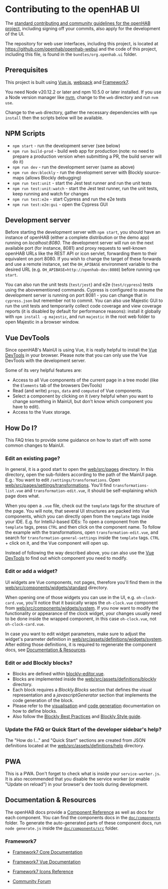 # Contributing to the openHAB UI

The [standard contributing and community guidelines for the openHAB project](https://github.com/openhab/openhab-core/blob/main/CONTRIBUTING.md), including signing off your commits, also apply for the development of the UI.

The repository for web user interfaces, including this project, is located at <https://github.com/openhab/openhab-webui> and the code of this project, including this file, is found in the `bundles/org.openhab.ui` folder.

## Prerequisites

This project is built using [Vue.js](https://vuejs.org/), [webpack](https://webpack.js.org/) and [Framework7](https://framework7.io).

You need Node v20.12.2 or later and npm 10.5.0 or later installed.
If you use a Node version manager like [nvm](https://github.com/nvm-sh/nvm), change to the `web` directory and run `nvm use`.

Change to the `web` directory, gather the necessary dependencies with `npm install` then the scripts below will be available.

## NPM Scripts

* `npm start` - run the development server (see below)
* `npm run build-prod` - build web app for production (note: no need to prepare a production version when submitting a PR, the build server will do it)
* `npm run dev` - run the development server (same as above)
* `npm run dev:blockly` - run the development server with Blockly source-maps (allows Blockly debugging)
* `npm run test:unit` - start the Jest test runner and run the unit tests
* `npm run test:unit:watch` - start the Jest test runner, run the unit tests, keep running and watch for changes
* `npm run test:e2e` - start Cypress and run the e2e tests
* `npm run test:e2e:gui` - open the Cypress GUI

## Development server

Before starting the development server with `npm start`, you should have an instance of openHAB (either a complete distribution or the demo app) running on _localhost:8080_.
The development server will run on the next available port (for instance, 8081) and proxy requests to well-known openHAB URLs like the REST API or icon servlet, forwarding them to their equivalent on port 8080.
If you wish to change the target of these forwards and use a remote instance, set the `OH_APIBASE` environment variable to the desired URL (e.g. `OH_APIBASE=http://openhab-dev:8080`) before running `npm start`.

You can also run the unit tests (`test/jest`) and e2e (`test/cypress`) tests using the abovementioned commands.
Cypress is configured to assume the development server is running on port 8081 - you can change that in `cypress.json` but remember not to commit.
You can also use Majestic GUI to run the unit tests and temporarily collect code coverage and view coverage reports (it is disabled by default for performance reasons): install it globally with `npm install -g majestic`, and run `majestic` in the root web folder to open Majestic in a browser window.

## Vue DevTools

Since openHAB's MainUI is using Vue, it is really helpful to install the [Vue DevTools](https://devtools.vuejs.org/) in your browser.
Please note that you can only use the Vue DevTools with the development server.

Some of its very helpful features are:

* Access to all Vue components of the current page in a tree model (like the `Elements` tab of the browsers DevTools)
* Read (and write) `props`, `data` and `computed` of Vue components.
* Select a component by clicking on it (very helpful when you want to change something in MainUI, but don't know which component you have to edit).
* Access to the Vuex storage.

## How Do I?

This FAQ tries to provide some guidance on how to start off with some common changes to MainUI.

### Edit an existing page?

In general, it is a good start to open the [web/src/pages](web/src/pages) directory.
In this directory, open the sub-folders according to the path of the MainUI page.
E.g.: You want to edit `/settings/transformations`. Open [web/src/pages/settings/transformations](web/src/pages/settings/transformations). You'll find `transformations-list.vue` and `transformation-edit.vue`, it should be self-explaining which page does what.

When you open a `.vue` file, check out the `template` tags for the structure of the page. You will note, that several UI structures are packed into Vue components, which you can directly open from the `template` tags inside your IDE.
E.g. for IntelliJ-based IDEs: To open a component from the `template` tags, press `CTRL` and then click on the component name. To follow the example with the transformations, open `transformation-edit.vue`, and search for `transformation-general-settings` inside the `template` tags. `CTRL` + click on it, and the Vue component will open up.

Instead of following the way described above, you can also use the [Vue DevTools](#vue-devtools) to find out which component you need to modify.

### Edit or add a widget?

UI widgets are Vue components, not pages, therefore you'll find them in the [web/src/components/widgets/standard](web/src/components/widgets/standard) directory.

When opening one of those widgets you can use in the UI, e.g. `oh-clock-card.vue`, you'll notice that it basically wraps the `oh-clock.vue` component from [web/src/components/widgets/system](web/src/components/widgets/system).
If you now want to modify the functionality or appearance of the clock widget, your changes usually need to be done inside the wrapped component, in this case `oh-clock.vue`, not `oh-clock-card.vue`.

In case you want to edit widget parameters, make sure to adjust the widget's parameter definition in [web/src/assets/definitions/widgets/system](web/src/assets/definitions/widgets/system).
After editing those definitions, it is required to regenerate the component docs, see [Documentation & Resources](#documentation--resources).

### Edit or add Blockly blocks?

* Blocks are defined within [blockly-editor.vue](web/src/components/config/controls/blockly-editor.vue).
* Blocks are implemented inside the [web/src/assets/definitions/blockly](web/src/assets/definitions/blockly) directory.
* Each block requires a _Blockly.Blocks_ section that defines the visual representation and a _javascriptGenerator_ section that implements the code generation of the block.
* Please refer to the [visualisation](https://developers.google.com/blockly/guides/create-custom-blocks/define-blocks) and [code generation](https://developers.google.com/blockly/guides/create-custom-blocks/code-generation/overview) documentation on how to define blocks.
* Also follow the [Blockly Best Practices](https://developers.google.com/blockly/guides/app-integration/best-practices) and [Blockly Style guide](https://developers.google.com/blockly/guides/create-custom-blocks/style-guide).

### Update the FAQ or Quick Start of the developer sidebar's help?

The "How do I..." and "Quick Start" sections are created from JSON definitions located at the [web/src/assets/definitions/help](web/src/assets/definitions/help) directory.

## PWA

This is a PWA. Don't forget to check what is inside your `service-worker.js`. It is also recommended that you disable the service worker (or enable "Update on reload") in your browser's dev tools during development.

## Documentation & Resources

The openHAB docs provide a [Component Reference](https://www.openhab.org/docs/ui/components/) as well as docs for each component.
You can find the components docs in the [`doc/components`](doc/components) folder.
To generate the auto-generated parts of these component docs, run `node generate.js` inside the [`doc/components/src`](doc/components/src) folder.

### Framework7

* [Framework7 Core Documentation](https://framework7.io/docs/)
* [Framework7 Vue Documentation](https://framework7.io/vue/)

* [Framework7 Icons Reference](https://framework7.io/icons/)
* [Community Forum](https://forum.framework7.io)
